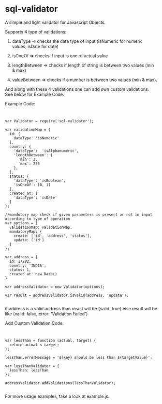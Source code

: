 sql-validator
================

A simple and light validator for Javascript Objects.

Supports 4 type of validations:

1) dataType      => checks the data type of input (isNumeric for numeric values, isDate for date)

2) isOneOf       => checks if input is one of actual value

3) lengthBetween => checks if length of string is between two values (min & max)

4) valueBetween  => checks if a number is between two values (min & max).

And along with these 4 validations one can add own custom validations. See below for Example Code.

Example Code:

<pre><code>

var Validator = require('sql-validator');

var validationMap = {
  id: {
    dataType: 'isNumeric'
  },
  country: {
    'dataType':  'isAlphanumeric',
    'lengthBetween': {
      'min': 3,
      'max': 255
    },
  },
  status: {
    'dataType': 'isBoolean',
    'isOneOf': [0, 1]
  },
  created_at: {
    'dataType': 'isDate'
  }
};

//mandotory map check if given parameters is present or not in input according to type of operation
var options = {
  validationMap: validationMap,
  mandatoryMap: {
    create: ['id', 'address', 'status'],
    update: ['id']
  }
};

var address = {
  id: 17282,
  country: 'INDIA',
  status: 1,
  created_at: new Date()
}

var addressValidator = new Validator(options);

var result = addressValidator.isValid(address, 'update');

</code></pre>


if address is a valid address than result will be {valid: true}
else result will be like  {valid: false, error: 'Validation Failed'}

Add Custom Validation Code:

<pre><code>

var lessThan = function (actual, target) {
  return actual < target;
};

lessThan.errorMessage = '${key} should be less than ${targetValue}';

var lessThanValidator = {
  lessThan: lessThan
};

addressValidator.addValidations(lessThanValidator);

</code></pre>

For more usage examples, take a look at example.js.